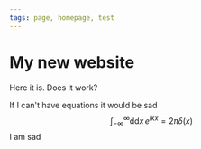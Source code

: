 ```yaml
---
tags: page, homepage, test
---
```


# My new website

Here it is. Does it work?

If I can't have equations it would be sad
$$\int_{-\infty}^\infty\mathrm{dd}x\, e^{ikx}=2\pi\delta(x)$$
I am sad

<script type="text/javascript" id="MathJax-script" async
  src="https://cdn.jsdelivr.net/npm/mathjax@3/es5/tex-mml-chtml.js">
</script>

<script>
  MathJax = {
    tex: {
      inlineMath: [['$', '$']]
    }
  };
</script>